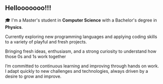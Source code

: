 ## Hellooooooo!!!

🎓 I'm a Master's student in **Computer Science** with a Bachelor's degree in **Physics**.  

Currently exploring new programming languages and applying coding skills to a variety of playful and fresh projects.

Bringing fresh ideas, enthusiasm, and a strong curiosity to understand how those 0s and 1s work together 

I’m committed to continuous learning and improving through hands on work. I adapt quickly to new challenges and technologies, always driven by a desire to grow and improve.

